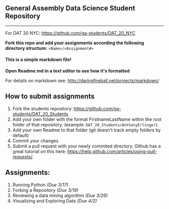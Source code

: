 ## General Assembly Data Science Student Repository

---

For DAT 20 NYC: https://github.com/ga-students/DAT_20_NYC

**Fork this repo and add your assignments according the following directory structure:**
`<Name>/<Assignment#>`

#### This is a simple markdown file!

**Open Readme.md in a text editor to see how it's formatted**

For details on markdown see: http://daringfireball.net/projects/markdown/


## How to submit assignments
1. Fork the students repository:
   https://github.com/ga-students/DAT_20_Students
1. Add your own folder with the format FirstnameLastName within the root folder of that repository. (example: `DAT_20_Students/AnthonyErlinger`).
1. Add your own Readme to that folder (git doesn't track empty folders by default)
1. Commit your changes 
1. Submit a pull request with your newly commited directory. Github has a great tutorial on this here: https://help.github.com/articles/using-pull-requests/.


## Assignments:
1. Running Python *(Due 3/17)*
1. Forking a Repository *(Due 3/19)*
1. Reviewing a data mining algorithm *(Due 3/26)*
1. Visualizing and Exploring Data *(Due 4/2)*

